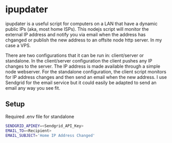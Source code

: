 # ipupdater

ipupdater is a useful script for computers on a LAN that have a dynamic public IPs (aka, most home ISPs). This nodejs script will monitor the external IP address and notify you via email when the address has chganged or publish the new address to an offsite node http server. In my case a VPS.

There are two configurations that it can be run in: client/server or standalone. In the client/server configuration the client pushes any IP changes to the server. The IP address is made available through a simple node webserver. For the standalone configuration, the client script monitors for IP address changes and then send an email when the new address. I use Sendgrid for the email service but it could easily be adapted to send an email any way you see fit.

## Setup


Required .env file for standalone
```bash
SENDGRID_APIKEY=<Sendgrid_API_Key>
EMAIL_TO=<Recipient>
EMAIL_SUBJECT='Home IP Address Changed'
```
